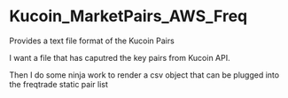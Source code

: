 # Kucoin_MarketPairs_AWS_Freq
Provides a text file format of the Kucoin Pairs

I want a file that has caputred the key pairs from Kucoin API. 

Then I do some ninja work to render a csv object that can be plugged into the freqtrade static pair list

